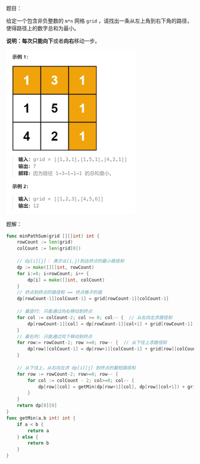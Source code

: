 题目：

给定一个包含非负整数的 `m*n` 网格 `grid` ，请找出一条从左上角到右下角的路径，使得路径上的数字总和为最小。

**说明：**每次只能**向下**或者**向右**移动一步。

<img src="64.最小路径和.assets/image-20231014141704696.png" alt="image-20231014141704696" style="zoom: 50%;" />

题解：

```go
func minPathSum(grid [][]int) int {
    rowCount := len(grid)
    colCount := len(grid[0])

    // dp[i][j]： 表示从(i,j)到达终点的最小路径和
    dp := make([][]int, rowCount)  
    for i:=0; i<rowCount; i++ {
        dp[i] = make([]int, colCount)
    }
    // 终点到终点的路径和 == 终点格子的值
    dp[rowCount-1][colCount-1] = grid[rowCount-1][colCount-1]

    // 最底行: 只能通过向右移动到终点
    for col := colCount-2; col >= 0; col-- {  // 从右向左求路径和
        dp[rowCount-1][col] = dp[rowCount-1][col+1] + grid[rowCount-1][col]
    }
    // 最右列: 只能通过向下移动到终点
    for row:= rowCount-2; row >=0; row-- {  // 从下往上求路径和
        dp[row][colCount-1] = dp[row+1][colCount-1] + grid[row][colCount-1]
    }

    // 从下往上，从右向左求 dp[i][j] 到终点的最短路径和
    for row := rowCount-2; row>=0; row-- {
        for col := colCount - 2; col>=0; col-- {
            dp[row][col] = getMin(dp[row+1][col], dp[row][col+1]) + grid[row][col]
        }
    } 
    return dp[0][0]
}
func getMin(a,b int) int {
    if a < b {
        return a
    } else {
        return b
    }
}
```

